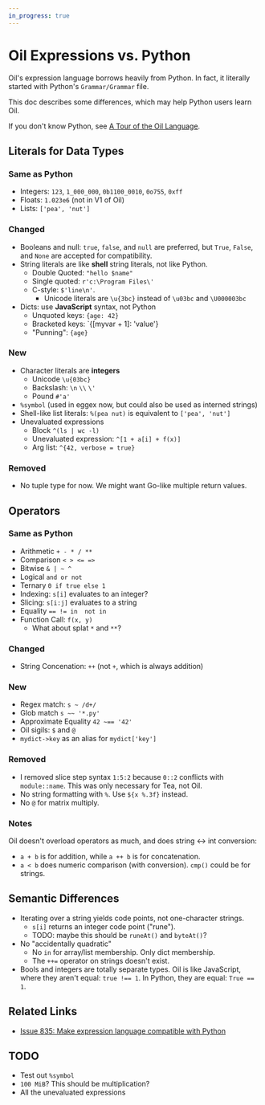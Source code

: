 ```yaml
---
in_progress: true
---
```


Oil Expressions vs. Python
==========================

Oil's expression language borrows heavily from Python.  In fact, it literally
started with Python's `Grammar/Grammar` file.

This doc describes some differences, which may help Python users learn Oil.

If you don't know Python, see [A Tour of the Oil
Language](oil-language-tour.html).

<div id="toc">
</div>

## Literals for Data Types

### Same as Python

- Integers: `123`, `1_000_000`, `0b1100_0010`, `0o755`, `0xff`
- Floats: `1.023e6` (not in V1 of Oil)
- Lists: `['pea', 'nut']`

### Changed

- Booleans and null: `true`, `false`, and `null` are preferred, but `True`,
  `False`, and `None` are accepted for compatibility.
- String literals are like **shell** string literals, not like Python.
  - Double Quoted: `"hello $name"`
  - Single quoted: `r'c:\Program Files\'` 
  - C-style: `$'line\n'`.
    - Unicode literals are `\u{3bc}` instead of `\u03bc` and `\U000003bc`
- Dicts: use **JavaScript** syntax, not Python
  - Unquoted keys: `{age: 42}`
  - Bracketed keys: `{[myvar + 1]: 'value'}
  - "Punning": `{age}`

### New

- Character literals are **integers**
  - Unicode `\u{03bc}`
  - Backslash: `\n`  `\\`  `\'`
  - Pound `#'a'`
- `%symbol` (used in eggex now, but could also be used as interned strings)
- Shell-like list literals: `%(pea nut)` is equivalent to `['pea', 'nut']`
- Unevaluated expressions
  - Block `^(ls | wc -l)`
  - Unevaluated expression: `^[1 + a[i] + f(x)]`
  - Arg list: `^{42, verbose = true}`

### Removed

- No tuple type for now.  We might want Go-like multiple return values.

<!--
- Tuples (TODO): Does Oil have true tuples?
  - Singleton tuples like `42,` are disallowed, in favor of the more explicit
    `tup(42)`.
-->

## Operators

### Same as Python

- Arithmetic `+ - * / **`
- Comparison `< > <= =>`
- Bitwise `& | ~ ^`
- Logical `and or not`
- Ternary `0 if true else 1`
- Indexing: `s[i]` evaluates to an integer?
- Slicing: `s[i:j]` evaluates to a string
- Equality `== != in  not in`
- Function Call: `f(x, y)`
  - What about splat `*` and `**`?

### Changed

- String Concenation: `++` (not `+`, which is always addition)

### New

- Regex match: `s ~ /d+/`
- Glob match `s ~~ '*.py'`
- Approximate Equality `42 ~== '42'`
- Oil sigils: `$` and `@`
- `mydict->key` as an alias for `mydict['key']`

### Removed

- I removed slice step syntax `1:5:2` because `0::2` conflicts with
  `module::name`.  This was only necessary for Tea, not Oil.
- No string formatting with `%`.  Use `${x %.3f}` instead.
- No `@` for matrix multiply.

<!--
Do we need `is` and `is not` for identity?
-->

### Notes

Oil doesn't overload operators as much, and does string <-> int conversion:

- `a + b` is for addition, while `a ++ b` is for concatenation.
- `a < b` does numeric comparison (with conversion).  `cmp()` could be for
  strings.

## Semantic Differences

- Iterating over a string yields code points, not one-character strings.
  - `s[i]` returns an integer code point ("rune").
  - TODO: maybe this should be `runeAt()` and `byteAt()`?
- No "accidentally quadratic"
  - No `in` for array/list membership.  Only dict membership.
  - The `++=` operator on strings doesn't exist.
- Bools and integers are totally separate types.  Oil is like JavaScript, where
  they aren't equal: `true !== 1`.  In Python, they are equal: `True == 1`.

## Related Links

- [Issue 835: Make expression language compatible with Python](https://github.com/oilshell/oil/issues/835)

## TODO

- Test out `%symbol`
- `100 MiB`?  This should be multiplication?
- All the unevaluated expressions



